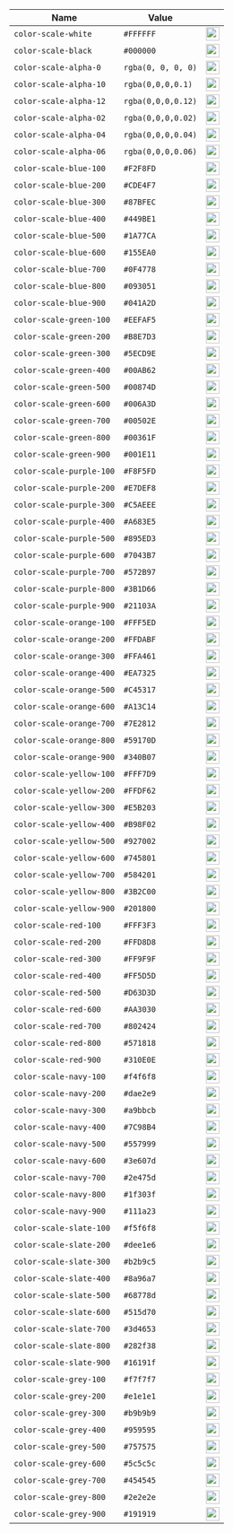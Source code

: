 | Name | Value | |
| ---- | ----- | ------- |
|`color-scale-white`|`#FFFFFF`|<img width="24" height="24" src="https://placehold.co/24x24/FFFFFF/FFFFFF">
|`color-scale-black`|`#000000`|<img width="24" height="24" src="https://placehold.co/24x24/000000/000000">
|`color-scale-alpha-0`|`rgba(0, 0, 0, 0)`|<img width="24" height="24" src="https://placehold.co/24x24/rgba(0, 0, 0, 0)/rgba(0, 0, 0, 0)">
|`color-scale-alpha-10`|`rgba(0,0,0,0.1)`|<img width="24" height="24" src="https://placehold.co/24x24/rgba(0,0,0,0.1)/rgba(0,0,0,0.1)">
|`color-scale-alpha-12`|`rgba(0,0,0,0.12)`|<img width="24" height="24" src="https://placehold.co/24x24/rgba(0,0,0,0.12)/rgba(0,0,0,0.12)">
|`color-scale-alpha-02`|`rgba(0,0,0,0.02)`|<img width="24" height="24" src="https://placehold.co/24x24/rgba(0,0,0,0.02)/rgba(0,0,0,0.02)">
|`color-scale-alpha-04`|`rgba(0,0,0,0.04)`|<img width="24" height="24" src="https://placehold.co/24x24/rgba(0,0,0,0.04)/rgba(0,0,0,0.04)">
|`color-scale-alpha-06`|`rgba(0,0,0,0.06)`|<img width="24" height="24" src="https://placehold.co/24x24/rgba(0,0,0,0.06)/rgba(0,0,0,0.06)">
|`color-scale-blue-100`|`#F2F8FD`|<img width="24" height="24" src="https://placehold.co/24x24/F2F8FD/F2F8FD">
|`color-scale-blue-200`|`#CDE4F7`|<img width="24" height="24" src="https://placehold.co/24x24/CDE4F7/CDE4F7">
|`color-scale-blue-300`|`#87BFEC`|<img width="24" height="24" src="https://placehold.co/24x24/87BFEC/87BFEC">
|`color-scale-blue-400`|`#449BE1`|<img width="24" height="24" src="https://placehold.co/24x24/449BE1/449BE1">
|`color-scale-blue-500`|`#1A77CA`|<img width="24" height="24" src="https://placehold.co/24x24/1A77CA/1A77CA">
|`color-scale-blue-600`|`#155EA0`|<img width="24" height="24" src="https://placehold.co/24x24/155EA0/155EA0">
|`color-scale-blue-700`|`#0F4778`|<img width="24" height="24" src="https://placehold.co/24x24/0F4778/0F4778">
|`color-scale-blue-800`|`#093051`|<img width="24" height="24" src="https://placehold.co/24x24/093051/093051">
|`color-scale-blue-900`|`#041A2D`|<img width="24" height="24" src="https://placehold.co/24x24/041A2D/041A2D">
|`color-scale-green-100`|`#EEFAF5`|<img width="24" height="24" src="https://placehold.co/24x24/EEFAF5/EEFAF5">
|`color-scale-green-200`|`#B8E7D3`|<img width="24" height="24" src="https://placehold.co/24x24/B8E7D3/B8E7D3">
|`color-scale-green-300`|`#5ECD9E`|<img width="24" height="24" src="https://placehold.co/24x24/5ECD9E/5ECD9E">
|`color-scale-green-400`|`#00AB62`|<img width="24" height="24" src="https://placehold.co/24x24/00AB62/00AB62">
|`color-scale-green-500`|`#00874D`|<img width="24" height="24" src="https://placehold.co/24x24/00874D/00874D">
|`color-scale-green-600`|`#006A3D`|<img width="24" height="24" src="https://placehold.co/24x24/006A3D/006A3D">
|`color-scale-green-700`|`#00502E`|<img width="24" height="24" src="https://placehold.co/24x24/00502E/00502E">
|`color-scale-green-800`|`#00361F`|<img width="24" height="24" src="https://placehold.co/24x24/00361F/00361F">
|`color-scale-green-900`|`#001E11`|<img width="24" height="24" src="https://placehold.co/24x24/001E11/001E11">
|`color-scale-purple-100`|`#F8F5FD`|<img width="24" height="24" src="https://placehold.co/24x24/F8F5FD/F8F5FD">
|`color-scale-purple-200`|`#E7DEF8`|<img width="24" height="24" src="https://placehold.co/24x24/E7DEF8/E7DEF8">
|`color-scale-purple-300`|`#C5AEEE`|<img width="24" height="24" src="https://placehold.co/24x24/C5AEEE/C5AEEE">
|`color-scale-purple-400`|`#A683E5`|<img width="24" height="24" src="https://placehold.co/24x24/A683E5/A683E5">
|`color-scale-purple-500`|`#895ED3`|<img width="24" height="24" src="https://placehold.co/24x24/895ED3/895ED3">
|`color-scale-purple-600`|`#7043B7`|<img width="24" height="24" src="https://placehold.co/24x24/7043B7/7043B7">
|`color-scale-purple-700`|`#572B97`|<img width="24" height="24" src="https://placehold.co/24x24/572B97/572B97">
|`color-scale-purple-800`|`#3B1D66`|<img width="24" height="24" src="https://placehold.co/24x24/3B1D66/3B1D66">
|`color-scale-purple-900`|`#21103A`|<img width="24" height="24" src="https://placehold.co/24x24/21103A/21103A">
|`color-scale-orange-100`|`#FFF5ED`|<img width="24" height="24" src="https://placehold.co/24x24/FFF5ED/FFF5ED">
|`color-scale-orange-200`|`#FFDABF`|<img width="24" height="24" src="https://placehold.co/24x24/FFDABF/FFDABF">
|`color-scale-orange-300`|`#FFA461`|<img width="24" height="24" src="https://placehold.co/24x24/FFA461/FFA461">
|`color-scale-orange-400`|`#EA7325`|<img width="24" height="24" src="https://placehold.co/24x24/EA7325/EA7325">
|`color-scale-orange-500`|`#C45317`|<img width="24" height="24" src="https://placehold.co/24x24/C45317/C45317">
|`color-scale-orange-600`|`#A13C14`|<img width="24" height="24" src="https://placehold.co/24x24/A13C14/A13C14">
|`color-scale-orange-700`|`#7E2812`|<img width="24" height="24" src="https://placehold.co/24x24/7E2812/7E2812">
|`color-scale-orange-800`|`#59170D`|<img width="24" height="24" src="https://placehold.co/24x24/59170D/59170D">
|`color-scale-orange-900`|`#340B07`|<img width="24" height="24" src="https://placehold.co/24x24/340B07/340B07">
|`color-scale-yellow-100`|`#FFF7D9`|<img width="24" height="24" src="https://placehold.co/24x24/FFF7D9/FFF7D9">
|`color-scale-yellow-200`|`#FFDF62`|<img width="24" height="24" src="https://placehold.co/24x24/FFDF62/FFDF62">
|`color-scale-yellow-300`|`#E5B203`|<img width="24" height="24" src="https://placehold.co/24x24/E5B203/E5B203">
|`color-scale-yellow-400`|`#B98F02`|<img width="24" height="24" src="https://placehold.co/24x24/B98F02/B98F02">
|`color-scale-yellow-500`|`#927002`|<img width="24" height="24" src="https://placehold.co/24x24/927002/927002">
|`color-scale-yellow-600`|`#745801`|<img width="24" height="24" src="https://placehold.co/24x24/745801/745801">
|`color-scale-yellow-700`|`#584201`|<img width="24" height="24" src="https://placehold.co/24x24/584201/584201">
|`color-scale-yellow-800`|`#3B2C00`|<img width="24" height="24" src="https://placehold.co/24x24/3B2C00/3B2C00">
|`color-scale-yellow-900`|`#201800`|<img width="24" height="24" src="https://placehold.co/24x24/201800/201800">
|`color-scale-red-100`|`#FFF3F3`|<img width="24" height="24" src="https://placehold.co/24x24/FFF3F3/FFF3F3">
|`color-scale-red-200`|`#FFD8D8`|<img width="24" height="24" src="https://placehold.co/24x24/FFD8D8/FFD8D8">
|`color-scale-red-300`|`#FF9F9F`|<img width="24" height="24" src="https://placehold.co/24x24/FF9F9F/FF9F9F">
|`color-scale-red-400`|`#FF5D5D`|<img width="24" height="24" src="https://placehold.co/24x24/FF5D5D/FF5D5D">
|`color-scale-red-500`|`#D63D3D`|<img width="24" height="24" src="https://placehold.co/24x24/D63D3D/D63D3D">
|`color-scale-red-600`|`#AA3030`|<img width="24" height="24" src="https://placehold.co/24x24/AA3030/AA3030">
|`color-scale-red-700`|`#802424`|<img width="24" height="24" src="https://placehold.co/24x24/802424/802424">
|`color-scale-red-800`|`#571818`|<img width="24" height="24" src="https://placehold.co/24x24/571818/571818">
|`color-scale-red-900`|`#310E0E`|<img width="24" height="24" src="https://placehold.co/24x24/310E0E/310E0E">
|`color-scale-navy-100`|`#f4f6f8`|<img width="24" height="24" src="https://placehold.co/24x24/f4f6f8/f4f6f8">
|`color-scale-navy-200`|`#dae2e9`|<img width="24" height="24" src="https://placehold.co/24x24/dae2e9/dae2e9">
|`color-scale-navy-300`|`#a9bbcb`|<img width="24" height="24" src="https://placehold.co/24x24/a9bbcb/a9bbcb">
|`color-scale-navy-400`|`#7C98B4`|<img width="24" height="24" src="https://placehold.co/24x24/7C98B4/7C98B4">
|`color-scale-navy-500`|`#557999`|<img width="24" height="24" src="https://placehold.co/24x24/557999/557999">
|`color-scale-navy-600`|`#3e607d`|<img width="24" height="24" src="https://placehold.co/24x24/3e607d/3e607d">
|`color-scale-navy-700`|`#2e475d`|<img width="24" height="24" src="https://placehold.co/24x24/2e475d/2e475d">
|`color-scale-navy-800`|`#1f303f`|<img width="24" height="24" src="https://placehold.co/24x24/1f303f/1f303f">
|`color-scale-navy-900`|`#111a23`|<img width="24" height="24" src="https://placehold.co/24x24/111a23/111a23">
|`color-scale-slate-100`|`#f5f6f8`|<img width="24" height="24" src="https://placehold.co/24x24/f5f6f8/f5f6f8">
|`color-scale-slate-200`|`#dee1e6`|<img width="24" height="24" src="https://placehold.co/24x24/dee1e6/dee1e6">
|`color-scale-slate-300`|`#b2b9c5`|<img width="24" height="24" src="https://placehold.co/24x24/b2b9c5/b2b9c5">
|`color-scale-slate-400`|`#8a96a7`|<img width="24" height="24" src="https://placehold.co/24x24/8a96a7/8a96a7">
|`color-scale-slate-500`|`#68778d`|<img width="24" height="24" src="https://placehold.co/24x24/68778d/68778d">
|`color-scale-slate-600`|`#515d70`|<img width="24" height="24" src="https://placehold.co/24x24/515d70/515d70">
|`color-scale-slate-700`|`#3d4653`|<img width="24" height="24" src="https://placehold.co/24x24/3d4653/3d4653">
|`color-scale-slate-800`|`#282f38`|<img width="24" height="24" src="https://placehold.co/24x24/282f38/282f38">
|`color-scale-slate-900`|`#16191f`|<img width="24" height="24" src="https://placehold.co/24x24/16191f/16191f">
|`color-scale-grey-100`|`#f7f7f7`|<img width="24" height="24" src="https://placehold.co/24x24/f7f7f7/f7f7f7">
|`color-scale-grey-200`|`#e1e1e1`|<img width="24" height="24" src="https://placehold.co/24x24/e1e1e1/e1e1e1">
|`color-scale-grey-300`|`#b9b9b9`|<img width="24" height="24" src="https://placehold.co/24x24/b9b9b9/b9b9b9">
|`color-scale-grey-400`|`#959595`|<img width="24" height="24" src="https://placehold.co/24x24/959595/959595">
|`color-scale-grey-500`|`#757575`|<img width="24" height="24" src="https://placehold.co/24x24/757575/757575">
|`color-scale-grey-600`|`#5c5c5c`|<img width="24" height="24" src="https://placehold.co/24x24/5c5c5c/5c5c5c">
|`color-scale-grey-700`|`#454545`|<img width="24" height="24" src="https://placehold.co/24x24/454545/454545">
|`color-scale-grey-800`|`#2e2e2e`|<img width="24" height="24" src="https://placehold.co/24x24/2e2e2e/2e2e2e">
|`color-scale-grey-900`|`#191919`|<img width="24" height="24" src="https://placehold.co/24x24/191919/191919">
